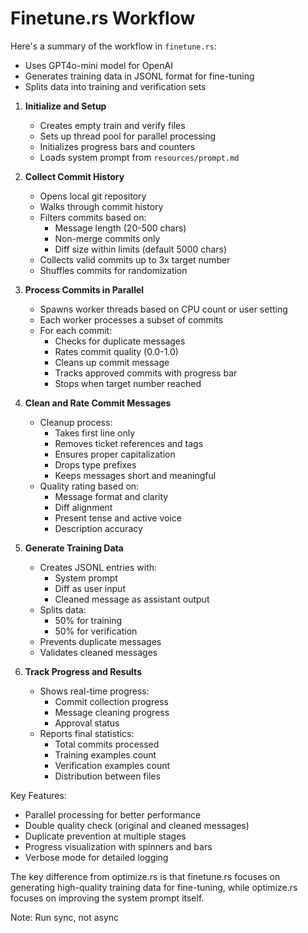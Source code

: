 # Finetune.rs Workflow

Here's a summary of the workflow in `finetune.rs`:

- Uses GPT4o-mini model for OpenAI
- Generates training data in JSONL format for fine-tuning
- Splits data into training and verification sets

1. **Initialize and Setup**

   - Creates empty train and verify files
   - Sets up thread pool for parallel processing
   - Initializes progress bars and counters
   - Loads system prompt from `resources/prompt.md`

2. **Collect Commit History**

   - Opens local git repository
   - Walks through commit history
   - Filters commits based on:
     - Message length (20-500 chars)
     - Non-merge commits only
     - Diff size within limits (default 5000 chars)
   - Collects valid commits up to 3x target number
   - Shuffles commits for randomization

3. **Process Commits in Parallel**

   - Spawns worker threads based on CPU count or user setting
   - Each worker processes a subset of commits
   - For each commit:
     - Checks for duplicate messages
     - Rates commit quality (0.0-1.0)
     - Cleans up commit message
     - Tracks approved commits with progress bar
     - Stops when target number reached

4. **Clean and Rate Commit Messages**

   - Cleanup process:
     - Takes first line only
     - Removes ticket references and tags
     - Ensures proper capitalization
     - Drops type prefixes
     - Keeps messages short and meaningful
   - Quality rating based on:
     - Message format and clarity
     - Diff alignment
     - Present tense and active voice
     - Description accuracy

5. **Generate Training Data**

   - Creates JSONL entries with:
     - System prompt
     - Diff as user input
     - Cleaned message as assistant output
   - Splits data:
     - 50% for training
     - 50% for verification
   - Prevents duplicate messages
   - Validates cleaned messages

6. **Track Progress and Results**
   - Shows real-time progress:
     - Commit collection progress
     - Message cleaning progress
     - Approval status
   - Reports final statistics:
     - Total commits processed
     - Training examples count
     - Verification examples count
     - Distribution between files

Key Features:

- Parallel processing for better performance
- Double quality check (original and cleaned messages)
- Duplicate prevention at multiple stages
- Progress visualization with spinners and bars
- Verbose mode for detailed logging

The key difference from optimize.rs is that finetune.rs focuses on generating high-quality training data for fine-tuning, while optimize.rs focuses on improving the system prompt itself.

Note: Run sync, not async

